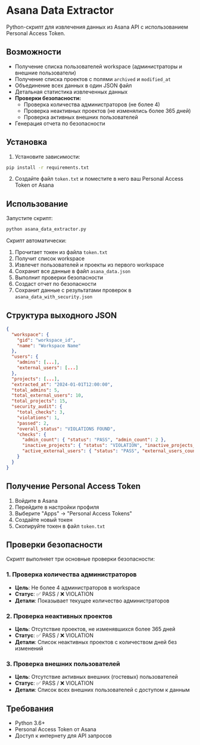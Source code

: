 # Asana Data Extractor

Python-скрипт для извлечения данных из Asana API с использованием Personal Access Token.

## Возможности

- Получение списка пользователей workspace (администраторы и внешние пользователи)
- Получение списка проектов с полями `archived` и `modified_at`
- Объединение всех данных в один JSON файл
- Детальная статистика извлеченных данных
- **Проверки безопасности:**
  - Проверка количества администраторов (не более 4)
  - Проверка неактивных проектов (не изменялись более 365 дней)
  - Проверка активных внешних пользователей
- Генерация отчета по безопасности

## Установка

1. Установите зависимости:
```bash
pip install -r requirements.txt
```

2. Создайте файл `token.txt` и поместите в него ваш Personal Access Token от Asana

## Использование

Запустите скрипт:
```bash
python asana_data_extractor.py
```

Скрипт автоматически:
1. Прочитает токен из файла `token.txt`
2. Получит список workspace
3. Извлечет пользователей и проекты из первого workspace
4. Сохранит все данные в файл `asana_data.json`
5. Выполнит проверки безопасности
6. Создаст отчет по безопасности
7. Сохранит данные с результатами проверок в `asana_data_with_security.json`

## Структура выходного JSON

```json
{
  "workspace": {
    "gid": "workspace_id",
    "name": "Workspace Name"
  },
  "users": {
    "admins": [...],
    "external_users": [...]
  },
  "projects": [...],
  "extracted_at": "2024-01-01T12:00:00",
  "total_admins": 5,
  "total_external_users": 10,
  "total_projects": 15,
  "security_audit": {
    "total_checks": 3,
    "violations": 1,
    "passed": 2,
    "overall_status": "VIOLATIONS FOUND",
    "checks": {
      "admin_count": { "status": "PASS", "admin_count": 2 },
      "inactive_projects": { "status": "VIOLATION", "inactive_projects_count": 3 },
      "active_external_users": { "status": "PASS", "external_users_count": 0 }
    }
  }
}
```

## Получение Personal Access Token

1. Войдите в Asana
2. Перейдите в настройки профиля
3. Выберите "Apps" → "Personal Access Tokens"
4. Создайте новый токен
5. Скопируйте токен в файл `token.txt`

## Проверки безопасности

Скрипт выполняет три основные проверки безопасности:

### 1. Проверка количества администраторов
- **Цель**: Не более 4 администраторов в workspace
- **Статус**: ✅ PASS / ❌ VIOLATION
- **Детали**: Показывает текущее количество администраторов

### 2. Проверка неактивных проектов
- **Цель**: Отсутствие проектов, не изменявшихся более 365 дней
- **Статус**: ✅ PASS / ❌ VIOLATION
- **Детали**: Список неактивных проектов с количеством дней без изменений

### 3. Проверка внешних пользователей
- **Цель**: Отсутствие активных внешних (гостевых) пользователей
- **Статус**: ✅ PASS / ❌ VIOLATION
- **Детали**: Список всех внешних пользователей с доступом к данным

## Требования

- Python 3.6+
- Personal Access Token от Asana
- Доступ к интернету для API запросов
